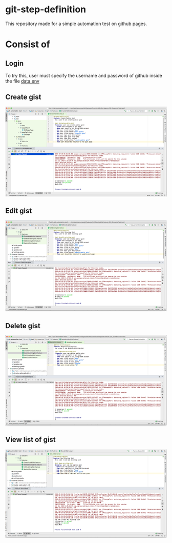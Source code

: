 # git-step-definition

This repository made for a simple automation test on github pages.

# Consist of
## Login
To try this, user must specify the username and password of github inside the file [data.env](https://github.com/ulvahelena/git-step-definition/blob/master/src/test/resources/env/data.env)
## Create gist
![alt create-gist](https://raw.githubusercontent.com/ulvahelena/git-step-definition/master/src/assets/Git-Create.png)
## Edit gist
![alt create-gist](https://raw.githubusercontent.com/ulvahelena/git-step-definition/master/src/assets/Git-Edit.png)
## Delete gist
![alt create-gist](https://raw.githubusercontent.com/ulvahelena/git-step-definition/master/src/assets/Git-Delete.png)
## View list of gist
![alt create-gist](https://raw.githubusercontent.com/ulvahelena/git-step-definition/master/src/assets/Git-See.png)
